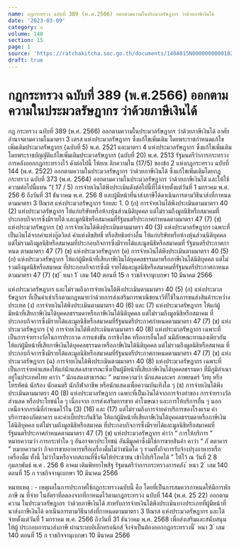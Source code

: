```yaml
---
name: กฎกระทรวง ฉบับที่ 389 (พ.ศ.2566) ออกตามความในประมวลรัษฎากร ว่าด้วยภาษีเงินได้
date: '2023-03-09'
category: ก
volume: 140
section: 15
page: 1
source: 'https://ratchakitcha.soc.go.th/documents/140A015N0000000000102.pdf'
draft: true
---
```


# กฎกระทรวง ฉบับที่ 389 (พ.ศ.2566) ออกตามความในประมวลรัษฎากร ว่าด้วยภาษีเงินได้

กฎ กระทรวง ฉบับที่ 389 (พ.ศ. 2566) ออกตามความในประมวลรัษฎากร ว่าด้วยภาษีเงินได้ อาศัยอำนาจตามความในมาตรา 3 เตรส แห่งประมวลรัษฎากร ซึ่งแก้ไขเพิ่มเติม โดยพระราชกำหนดแก้ไขเพิ่มเติมประมวลรัษฎากร (ฉบับที่ 5) พ.ศ. 2521 และมาตรา 4 แห่งประมวลรัษฎากร ซึ่งแก้ไขเพิ่มเติมโดยพระราชบัญญัติแก้ไขเพิ่มเติมประมวลรัษฎากร (ฉบับที่ 20) พ.ศ. 2513 รัฐมนตรีว่าการกระทรวงการคลังออกกฎกระทรวงไว้ ดังต่อไปนี้ ให้ยกเ ลิกความใน (17/5) ของข้อ 2 แห่งกฎกระทรวง ฉบับที่ 144 (พ.ศ. 2522) ออกตามความในประมวลรัษฎากร ว่าด้วยภาษีเงินได้ ซึ่งแก้ไขเพิ่มเติมโดยกฎกระทรวง ฉบับที่ 373 (พ.ศ. 2564) ออกตามความในประมวลรัษฎากร ว่าด้วยภาษีเงินได้ และให้ใช้ความต่อไปนี้แทน “( 17 / 5) การจ่ายเงินได้พึงประเมินดังต่อไปนี้ที่ได้จ่ายตั้งแต่วันที่ 1 มกราคม พ.ศ. 256 6 ถึงวันที่ 31 ธันวาคม พ.ศ. 256 8 และผู้มีหน้าที่นาส่งภาษีได้ดาเนินการตามวิธีนาส่งที่กาหนด ตามมาตรา 3 ปัณรส แห่งประมวลรัษฎากร ร้อยละ 1. 0 (ก) การจ่ายเงินได้พึงประเมินตามมาตรา 40 (2) แห่งประมวลรัษฎากร ให้แก่บริษัทหรือห้างหุ้นส่วนนิติบุคคล แต่ไม่รวมถึงมูลนิธิหรือสมาคมที่ประกอบกิจการซึ่งมีรายได้ และมูลนิธิหรือสมาคมที่รัฐมนตรีประกาศกำหนดตามมาตรา 47 (7) (ข) แห่งประมวลรัษฎากร (ข) การจ่ายเงินได้พึงประเมินตามมาตรา 40 (3) แห่งประมวลรัษฎากร เฉพาะที่เป็นเงินได้จากค่าแห่งกู๊ดวิลล์ ค่าแห่งลิขสิทธิ์ หรือสิทธิอย่างอื่น ให้แก่บริษัทหรือห้างหุ้นส่วนนิติบุคคล แต่ไม่รวมถึงมูลนิธิหรือสมาคมที่ประกอบกิจการซึ่งมีรายได้และมูลนิธิหรือสมาคมที่ รัฐมนตรีประกาศกาหนด ตามมาตรา 47 (7) (ข) แห่งประมวลรัษฎากร (ค) การจ่ายเงินได้พึงประเมินตามมาตรา 40 (5) (ก) แห่งประมวลรัษฎากร ให้แก่ผู้มีหน้าที่เสียภาษีเงินได้บุคคลธรรมดาหรือภาษีเงินได้นิติบุคคล แต่ไม่รวมถึงมูลนิธิหรือสมาคม ที่ประกอบกิจการซึ่งมี รายได้และมูลนิธิหรือสมาคมที่รัฐมนตรีประกาศกาหนดตามมาตรา 47 (7) (ข) ้ หนา 1 ่ เลม 140 ตอนที่ 15 ก ราชกิจจานุเบกษา 10 มีนาคม 2566

แห่งประมวลรัษฎากร และไม่รวมถึงการจ่ายเงินได้พึงประเมินตามมาตรา 40 (5) (ก) แห่งประมวลรัษฎากร ที่เป็นค่าเช่าเรือตามกฎหมายว่าด้วยการส่งเสริมการพาณิชยนาวีที่ใช้ในการขนส่งสินค้าระหว่ำงประเทศ (ง) การจ่ายเงินได้พึงประเมินตามมาตรา 40 (6) และ (7) แห่งประมวลรัษฎากร ให้แก่ผู้มีหน้าที่เสียภาษีเงินได้บุคคลธรรมดาหรือภาษีเงินได้นิติบุคคล แต่ไม่รวมถึงมูลนิธิหรือสมาคม ที่ประกอบกิจการซึ่งมีรายได้และมูลนิธิหรือสมาคมที่รัฐมนตรีประกาศกำหนดตามมาตรา 47 (7) (ข) แห่งประมวลรัษฎากร (จ) การจ่ายเงินได้พึงประเมินตามมาตรา 40 (8) แห่งประมวลรัษฎากร เฉพาะที่เป็นการจ่ายรางวัลในการประกวด การแข่งขัน การชิงโชค หรือการอื่นใดอั นมีลักษณะทานองเดียวกัน ให้แก่ผู้มีหน้าที่เสียภาษีเงินได้บุคคลธรรมดาหรือภาษีเงินได้นิติบุคคล แต่ไม่รวมถึงมูลนิธิหรือสมาคม ที่ประกอบกิจการซึ่งมีรายได้และมูลนิธิหรือสมาคมที่รัฐมนตรีประกาศกาหนดตามมาตรา 47 (7) (ข) แห่งประมวลรัษฎากร (ฉ) การจ่ายเงินได้พึงประเมินตามมาตรา 40 (8) แห่งประมวลรัษฎากร เฉพาะที่เป็นการจ่ายค่าแสดงให้แก่นักแสดงสาธารณะซึ่งเป็นผู้มีหน้าที่เสียภาษีเงินได้บุคคลธรรมดา ที่มีภูมิลำเนาอยู่ในประเทศไทย คาว่า “ นักแสดงสาธารณะ ” หมายความว่า นักแสดงละคร ภาพยนตร์ วิทยุ หรือโทรทัศน์ นักร้อง นักดนตรี นักกีฬาอาชีพ หรือนักแสดงเพื่อความบันเทิงใด ๆ (ช) การจ่ายเงินได้พึงประเมินตามมาตรา 40 (8) แห่งประมวลรัษฎากร เฉพาะที่เป็นเงินได้จากการจ้างทำของ การจ่ายรางวัล ส่วนลด หรือประโยชน์ใด ๆ เนื่องจาก การส่งเสริมการขาย ค่าโฆษณา และการให้บริการอื่น ๆ นอกเหนือจากกรณีที่กำหนดไว้ใน (3) (16) และ (17) แต่ไม่รวมถึงการจ่ายค่าบริการของโรงแรม ค่าบริการของภัตตาคาร และค่าเบี้ยประกันชีวิต ให้แก่ผู้มีหน้าที่เสียภาษีเงินได้บุคคลธรรมดาหรือภาษีเงินได้นิติบุคคล แต่ไม่รวมถึงมูลนิธิหรือสมาคม ที่ประกอบกิจการซึ่งมีรายได้และมูลนิธิหรือสมาคมที่รัฐมนตรีประกาศกำหนดตามมาตรา 47 (7) (ข) แห่งประมวลรัษฎากร คำว่า “ การให้บริการ ” หมายความว่า การกระทำใด ๆ อันอาจหาประโยชน์ อันมีมูลค่าซึ่งมิใช่การขายสินค้า คาว่า “ ภั ตตาคาร ” หมายความว่า กิจการขายอาหารหรือเครื่องดื่มไม่ว่าชนิดใด ๆ รวมทั้งกิจการรับจ้างปรุงอาหารหรือเครื่องดื่ม ทั้งนี้ ไม่ว่าในหรือจากสถานที่ซึ่งจัดให้ประชาชน เข้าไปบริโภคได้ ” ให้ไว้ ณ วันที่ 2 8 กุมภาพันธ์ พ.ศ . 256 6 อาคม เติมพิทยาไพสิฐ รัฐมนตรีว่าการกระทรวงการคลัง ้ หนา 2 ่ เลม 140 ตอนที่ 15 ก ราชกิจจานุเบกษา 10 มีนาคม 2566

หมายเหตุ : - เหตุผลในการประกาศใช้กฎกระทรวงฉบับนี้ คือ โดยที่เป็นการสมควรกาหนดให้มีการหักภาษี ณ ที่จ่าย ในอัตราที่ลดลงจากที่กาหนดไว้ตามกฎกระทรวง ฉบับที่ 144 (พ.ศ. 25 22) ออกตามความ ในประมวลรัษฎากร ว่าด้วยภาษีเงินได้ สาหรับการจ่ายเงินได้พึงประเมินบางประเภทที่ผู้มีหน้าที่นาส่งภาษีเงินได้ ดาเนินการตามวิธีนาส่งที่กาหนดตามมาตรา 3 ปัณรส แห่งประมวลรัษฎากร และได้จ่ายตั้งแต่วันที่ 1 มกราคม พ.ศ. 2566 ถึงวันที่ 31 ธันวาคม พ.ศ. 2568 เพื่อส่งเสริมและสนับสนุนให้ผู้ ประกอบการนาส่งภาษี ผ่านระบบอิเล็กทรอนิกส์ จึงจำเป็นต้องออกกฎกระทรวงนี้ ้ หนา 3 ่ เลม 140 ตอนที่ 15 ก ราชกิจจานุเบกษา 10 มีนาคม 2566
